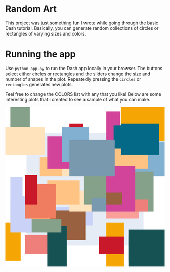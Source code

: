 # Random Art
This project was just something fun I wrote while going through the basic Dash tutorial. Basically, you can generate random collections of circles or rectangles of varying sizes and colors.

# Running the app
Use `python app.py` to run the Dash app locally in your browser. 
The buttons select either circles or rectangles and the sliders change the size and number of shapes in the plot. Repeatedly pressing the `circles` or `rectangles` generates new plots.

Feel free to change the COLORS list with any that you like! Below are some interesting plots that I created to see a sample of what you can make.

![art1](static/art1.png)